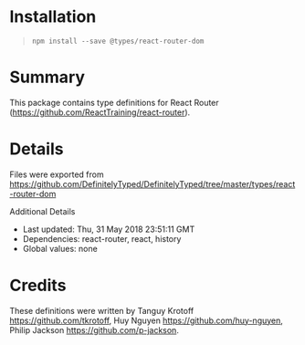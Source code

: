 # Installation
> `npm install --save @types/react-router-dom`

# Summary
This package contains type definitions for React Router (https://github.com/ReactTraining/react-router).

# Details
Files were exported from https://github.com/DefinitelyTyped/DefinitelyTyped/tree/master/types/react-router-dom

Additional Details
 * Last updated: Thu, 31 May 2018 23:51:11 GMT
 * Dependencies: react-router, react, history
 * Global values: none

# Credits
These definitions were written by Tanguy Krotoff <https://github.com/tkrotoff>, Huy Nguyen <https://github.com/huy-nguyen>, Philip Jackson <https://github.com/p-jackson>.
